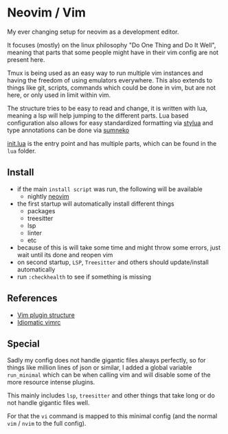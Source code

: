 # Neovim / Vim

My ever changing setup for neovim as a development editor.

It focuses (mostly) on the linux philosophy "Do One Thing and Do It Well", meaning that parts that some people might have in their vim config are not present here.

Tmux is being used as an easy way to run multiple vim instances and having the freedom of using emulators everywhere.
This also extends to things like git, scripts, commands which could be done in vim, but are not here, or only used in limit within vim.

The structure tries to be easy to read and change, it is written with lua, meaning a lsp will help jumping to the different parts.
Lua based configuration also allows for easy standardized formatting via [stylua](https://github.com/JohnnyMorganz/StyLua) and type annotations can be done via [sumneko](https://github.com/LuaLS/lua-language-server/wiki/Annotations)

[init.lua](./init.lua) is the entry point and has multiple parts, which can be found in the `lua` folder.


## Install

- if the main `install script` was run, the following will be available
  - nightly [neovim](https://github.com/neovim/neovim)
- the first startup will automatically install different things
  - packages
  - treesitter
  - lsp
  - linter
  - etc
- because of this is will take some time and might throw some errors, just wait until its done and reopen vim
- on second startup, `LSP`, `Treesitter` and others should update/install automatically
- run `:checkhealth` to see if something is missing


## References

- [Vim plugin structure](https://learnvimscriptthehardway.stevelosh.com/chapters/42.html)
- [Idiomatic vimrc](https://github.com/romainl/idiomatic-vimrc)


## Special

Sadly my config does not handle gigantic files always perfectly, so for things like million lines of json or similar,
I added a global variable `run_minimal` which can be when calling vim and will disable some of the more resource intense plugins.

This mainly includes `lsp`, `treesitter` and other things that take long or do not handle gigantic files well.

For that the `vi` command is mapped to this minimal config (and the normal `vim` / `nvim` to the full config).
